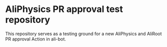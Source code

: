 # AliPhysics PR approval test repository

This repository serves as a testing ground for a new AliPhysics and AliRoot PR
approval Action in ali-bot.
